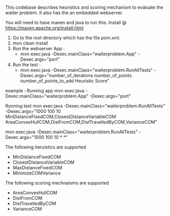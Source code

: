 This codebase describes heuristics and scoring mechanism to evaluate the waiter problem.
It also has the an embedded webserver.

You will need to have maven and java to run this.
Install @ https://maven.apache.org/install.html

1. Go to the root directory which has the file pom.xml.
2. mvn clean install
3. Run the webserver App : 
    - mvn exec:java -Dexec.mainClass="waiterproblem.App" -Dexec.args="port"
4. Run the test :
    - mvn exec:java -Dexec.mainClass="waiterproblem.RunAllTests" 
-Dexec.args="number_of_iterations number_of_points number_of_points_to_add Heuristic Score"

example : 
Running app
mvn exec:java -Dexec.mainClass="waiterproblem.App" -Dexec.args="port"

Running test
mvn exec:java -Dexec.mainClass="waiterproblem.RunAllTests" 
-Dexec.args="1000 100 10 MinDistanceFixedCOM,ClosestDistanceVariableCOM AreaConvexHullCOM,DistFromCOM,DistTravelledByCOM,VarianceCOM"

mvn exec:java -Dexec.mainClass="waiterproblem.RunAllTests" 
-Dexec.args="1000 100 10 * *"

The following heruistics are supported
- MinDistanceFixedCOM
- ClosestDistanceVariableCOM
- MaxDistanceFixedCOM
- MinimizeCOMVariance

The following scoring mechnaisms are supported
- AreaConvexHullCOM
- DistFromCOM
- DistTravelledByCOM
- VarianceCOM
